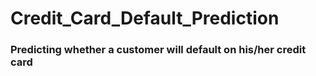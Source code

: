 # Credit_Card_Default_Prediction
### Predicting whether a customer will default on his/her credit card
